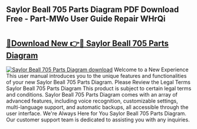 ## Saylor Beall 705 Parts Diagram PDF Download Free - Part-MWo User Guide Repair WHrQi

# <h2><a href="http://dfm85ze.blite.top/?on=Saylor+Beall+705+Parts+Diagram">🔗Download New 👉🔴 Saylor Beall 705 Parts Diagram</a></h2>

[![Saylor Beall 705 Parts Diagram download](https://i.imgur.com/lujVjoI.png)](http://dfm85ze.blite.top/?on=Saylor+Beall+705+Parts+Diagram)
Welcome to a New Experience This user manual introduces you to the unique features and functionalities of your new Saylor Beall 705 Parts Diagram. Please Review the Legal Terms Saylor Beall 705 Parts Diagram This product is subject to certain legal terms and conditions. Saylor Beall 705 Parts Diagram comes with an array of advanced features, including voice recognition, customizable settings, multi-language support, and automatic backups, all accessible through the user interface. We're Always Here for You Saylor Beall 705 Parts Diagram. Our customer support team is dedicated to assisting you with any inquiries.
